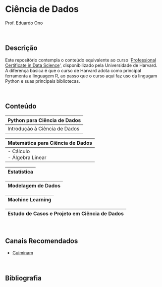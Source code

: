 # Ciência de Dados

Prof. Eduardo Ono

<br>

## Descrição

Este repositório contempla o conteúdo equivalente ao curso '[Professional Certificate in Data Science](https://online-learning.harvard.edu/series/professional-certificate-data-science)', disponibilizado pela Universidade de Harvard. A diferença básica é que o curso de Harvard adota como principal ferramenta a linguagem R, ao passo que o curso aqui faz uso da lingugam Python e suas principais bibliotecas. 

<br>

## Conteúdo

| Python para Ciência de Dados |
| --- |
| Introdução à Ciência de Dados

| Matemática para Ciência de Dados |
| --- |
| - Cálculo <br> - Álgebra Linear

| Estatística |
| --- |

| Modelagem de Dados |
| --- |

| Machine Learning |
| --- |

| Estudo de Casos e Projeto em Ciência de Dados |
| --- |

<br>

## Canais Recomendados

* [Guiminam](https://www.youtube.com/c/Guiminam)

<br>

## Bibliografia

<br>
